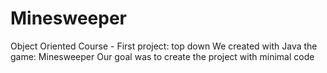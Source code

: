 # Minesweeper
 Object Oriented Course - First project: top down 
 We created with Java the game: Minesweeper
 Our goal was to create the project with minimal code

